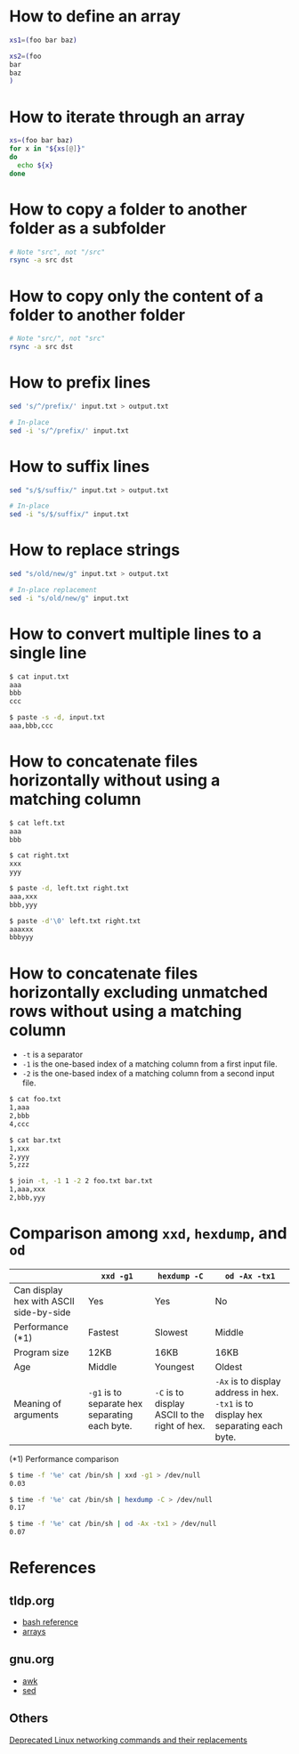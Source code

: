 # How to define an array
```bash
xs1=(foo bar baz)

xs2=(foo
bar
baz
)
```
# How to iterate through an array
```bash
xs=(foo bar baz)
for x in "${xs[@]}"
do
  echo ${x}
done
```

# How to copy a folder to another folder as a subfolder
```bash
# Note "src", not "/src"
rsync -a src dst
```

# How to copy only the content of a folder to another folder
```bash
# Note "src/", not "src"
rsync -a src dst
```

# How to prefix lines
```bash
sed 's/^/prefix/' input.txt > output.txt

# In-place
sed -i 's/^/prefix/' input.txt
```

# How to suffix lines
```bash
sed "s/$/suffix/" input.txt > output.txt

# In-place
sed -i "s/$/suffix/" input.txt
```

# How to replace strings
```bash
sed "s/old/new/g" input.txt > output.txt

# In-place replacement
sed -i "s/old/new/g" input.txt
```

# How to convert multiple lines to a single line
```bash
$ cat input.txt 
aaa
bbb
ccc

$ paste -s -d, input.txt 
aaa,bbb,ccc
```

# How to concatenate files horizontally without using a matching column
```bash
$ cat left.txt 
aaa
bbb

$ cat right.txt 
xxx
yyy

$ paste -d, left.txt right.txt
aaa,xxx
bbb,yyy

$ paste -d'\0' left.txt right.txt
aaaxxx
bbbyyy
```

# How to concatenate files horizontally excluding unmatched rows without using a matching column
* `-t` is a separator
* `-1` is the one-based index of a matching column from a first input file.
* `-2` is the one-based index of a matching column from a second input file.
```bash
$ cat foo.txt
1,aaa
2,bbb
4,ccc

$ cat bar.txt
1,xxx
2,yyy
5,zzz

$ join -t, -1 1 -2 2 foo.txt bar.txt
1,aaa,xxx
2,bbb,yyy
````

# Comparison among `xxd`, `hexdump`, and `od`
||`xxd -g1`|`hexdump -C`|`od -Ax -tx1`
|---|---|---|---
|Can display hex with ASCII side-by-side|Yes|Yes|No
|Performance (*1)|Fastest|Slowest|Middle
|Program size|12KB|16KB|16KB
|Age|Middle|Youngest|Oldest
|Meaning of arguments|`-g1` is to separate hex separating each byte.|`-C` is to display ASCII to the right of hex.|`-Ax` is to display address in hex. `-tx1` is to display hex separating each byte.

(*1) Performance comparison
```bash
$ time -f '%e' cat /bin/sh | xxd -g1 > /dev/null
0.03

$ time -f '%e' cat /bin/sh | hexdump -C > /dev/null
0.17

$ time -f '%e' cat /bin/sh | od -Ax -tx1 > /dev/null
0.07
```

# References
## tldp.org
* [bash reference](http://tldp.org/LDP/abs/html/refcards.html)
* [arrays](http://tldp.org/LDP/abs/html/arrays.html)

## gnu.org
* [awk](https://www.gnu.org/software/gawk/manual/gawk.html)
* [sed](https://www.gnu.org/software/sed/manual/sed.html)

## Others
[Deprecated Linux networking commands and their replacements](https://dougvitale.wordpress.com/2011/12/21/deprecated-linux-networking-commands-and-their-replacements)

